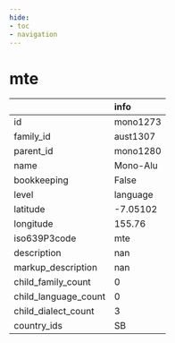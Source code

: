 ```yaml
---
hide:
- toc
- navigation
---
```

# mte
|                      | info     |
|:---------------------|:---------|
| id                   | mono1273 |
| family_id            | aust1307 |
| parent_id            | mono1280 |
| name                 | Mono-Alu |
| bookkeeping          | False    |
| level                | language |
| latitude             | -7.05102 |
| longitude            | 155.76   |
| iso639P3code         | mte      |
| description          | nan      |
| markup_description   | nan      |
| child_family_count   | 0        |
| child_language_count | 0        |
| child_dialect_count  | 3        |
| country_ids          | SB       |